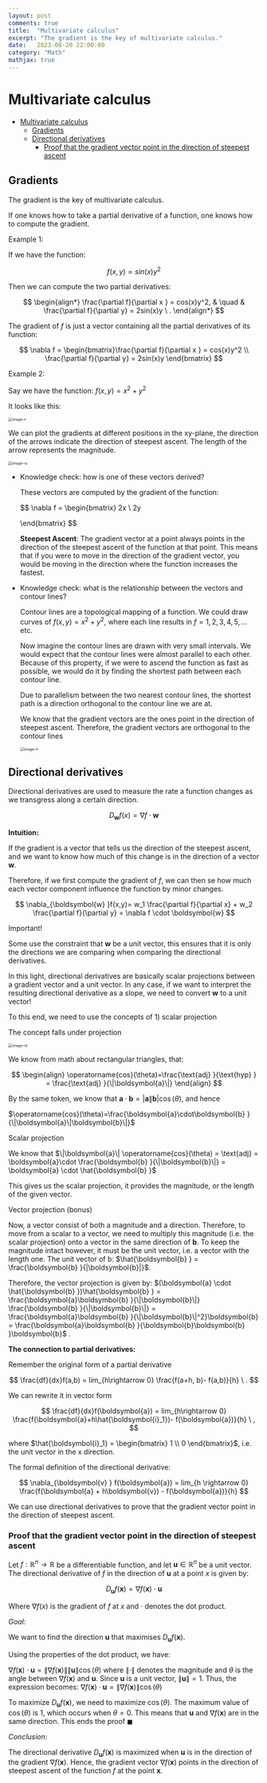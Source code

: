 ```yaml
---
layout: post
comments: true
title:  "Multivariate calculus"
excerpt: "The gradient is the key of multivariate calculus."
date:   2023-08-20 22:00:00
category: "Math"
mathjax: true
---
```


# Multivariate calculus


- [Multivariate calculus](#multivariate-calculus)
	- [Gradients](#gradients)
	- [Directional derivatives](#directional-derivatives)
		- [Proof that the gradient vector point in the direction of steepest ascent](#proof-that-the-gradient-vector-point-in-the-direction-of-steepest-ascent)


## Gradients

The gradient is the key of multivariate calculus.

If one knows how to take a partial derivative of a function, one knows how to compute the gradient. 

Example 1:

If we have the function:

$$
f(x,y) = sin(x)y^2
$$

Then we can compute the two partial derivatives:

$$
\begin{align*}
\frac{\partial f}{\partial x } = cos(x)y^2, & \quad & \frac{\partial f}{\partial y} = 2sin(x)y \ .
\end{align*}
$$

The gradient of $f$ is just a vector containing all the partial derivatives of its function:

$$
\nabla f = \begin{bmatrix}\frac{\partial f}{\partial x } = cos(x)y^2 \\ 
\frac{\partial f}{\partial y} = 2sin(x)y \end{bmatrix}
$$

Example 2: 

Say we have the function: $f(x,y)=x^2+y^2$ 

It looks like this:

<img src="/assets/multical/image-20231005154516751.png" alt="image-ri" style="zoom:50%;" />


We can plot the gradients at different positions in the xy-plane, the direction of the arrows indicate the direction of steepest ascent. The length of the arrow represents the magnitude.


<img src="/assets/multical/image-20231005154532413.png" alt="image-ra" style="zoom:50%;" />

- Knowledge check: how is one of these vectors derived?

	These vectors are computed by the gradient of the function:

	$$
	\nabla f = \begin{bmatrix} 2x \\ 2y
	
	\end{bmatrix}
	$$

	**Steepest Ascent**: The gradient vector at a point always points in the direction of the steepest ascent of the function at that point. This means that if you were to move in the direction of the gradient vector, you would be moving in the direction where the function increases the fastest.

- Knowledge check: what is the relationship between the vectors and contour lines?

	Contour lines are a topological mapping of a function. We could draw curves of $f(x,y)= x^2 + y^2$,  where each line results in $f = 1,2,3,4,5,...$ etc.

	Now imagine the contour lines are drawn with very small intervals. We would expect that the contour lines were almost parallel to each other. Because of this property, if we were to ascend the function as fast as possible, we would do it by finding the shortest path between each contour line. 

	Due to parallelism between the two nearest contour lines, the shortest path is a direction orthogonal to the contour line we are at. 

	We know that the gradient vectors are the ones point in the direction of steepest ascent. Therefore, the gradient vectors are orthogonal to the contour lines

	
	<img src="/assets/multical/image-20231005154554850.png" alt="image-rl" style="zoom:50%;" />

## Directional derivatives

Directional derivatives are used to measure the rate a function changes as we transgress along a certain direction. 

$$
D_{\boldsymbol{w} } f(x) =   \nabla f \cdot \boldsymbol{w}
$$

**Intuition:**

If the gradient is a vector that tells us the direction of the steepest ascent, and we want to know how much of this change is in the direction of a vector $\boldsymbol{w}$. 

Therefore, if we first compute the gradient of $f$, we can then se how much each vector component influence the function by minor changes.

$$
\nabla_{\boldsymbol{w} }f(x,y)= w_1 \frac{\partial f}{\partial x} + w_2 \frac{\partial f}{\partial y} = \nabla f \cdot \boldsymbol{w}
$$

Important!

Some use the constraint that $\boldsymbol{w}$ be a unit vector, this ensures that it is only the directions we are comparing when comparing the directional derivatives. 

In this light, directional derivatives are basically scalar projections between a gradient vector and a unit vector. In any case, if we want to interpret the resulting directional derivative as a slope, we need to convert $\boldsymbol{w}$ to a unit vector!

To this end, we need to use the concepts of 1) scalar projection 

The concept falls under projection

<img src="/assets/multical/Untitled 3.png" alt="image-rd" style="zoom:50%;" />

We know from math about rectangular triangles, that:

$$
\begin{align}
\operatorname{cos}(\theta)=\frac{\text{adj} }{\text{hyp} } = \frac{\text{adj} }{\|\boldsymbol{a}\|}
\end{align}
$$

By the same token, we know that $\boldsymbol{a} \cdot \boldsymbol{b} = |\boldsymbol{a}\|\boldsymbol{b}| \operatorname{cos}(\theta)$, and hence 

$\operatorname{cos}(\theta)=\frac{\boldsymbol{a}\cdot\boldsymbol{b} }{\|\boldsymbol{a}\|\boldsymbol{b}\|}$

Scalar projection

We know that $\|\boldsymbol{a}\| \operatorname{cos}(\theta) = \text{adj} = \boldsymbol{a}\cdot \frac{\boldsymbol{b} }{\|\boldsymbol{b}\|} = \boldsymbol{a} \cdot \hat{\boldsymbol{b} }$

This gives us the scalar projection, it provides the magnitude, or the length of the given vector.

Vector projection (bonus)

Now, a vector consist of both a magnitude and a direction. Therefore, to move from a scalar to a vector, we need to multiply this magnitude (i.e. the scalar projection) onto a vector in the same direction of $\boldsymbol{b}$. To keep the magnitude intact however, it must be the unit vector, i.e. a vector with the length one. The unit vector of b: $\hat{\boldsymbol{b} } = \frac{\boldsymbol{b} }{|\boldsymbol{b}|}$.

Therefore, the vector projection is given by: $(\boldsymbol{a} \cdot \hat{\boldsymbol{b} })\hat{\boldsymbol{b} } = \frac{\boldsymbol{a}\boldsymbol{b} }{\|\boldsymbol{b}\|} \frac{\boldsymbol{b} }{\|\boldsymbol{b}\|} = \frac{\boldsymbol{a}\boldsymbol{b} }{\|\boldsymbol{b}\|^2}\boldsymbol{b} = \frac{\boldsymbol{a}\boldsymbol{b} }{\boldsymbol{b}\boldsymbol{b} }\boldsymbol{b}$ .

**The connection to partial derivatives:**

Remember the original form of a partial derivative

$$
\frac{df}{dx}f(a,b) = lim_{h\rightarrow 0} \frac{f(a+h, b)- f(a,b)}{h} \ .
$$

We can rewrite it in vector form

$$
\frac{df}{dx}f(\boldsymbol{a}) = lim_{h\rightarrow 0} \frac{f(\boldsymbol{a}+h\hat{\boldsymbol{i}_1})- f(\boldsymbol{a})}{h} \ ,
$$

where $\hat{\boldsymbol{i}_1} = \begin{bmatrix} 1 \\ 0 \end{bmatrix}$, i.e. the unit vector in the x direction.

The formal definition of the directional derivative:

$$
\nabla_{\boldsymbol{v} } f(\boldsymbol{a}) = lim_{h \rightarrow 0} \frac{f(\boldsymbol{a} + h\boldsymbol{v}) - f(\boldsymbol{a})}{h}
$$

We can use directional derivatives to prove that the gradient vector point in the direction of steepest ascent.

### Proof that the gradient vector point in the direction of steepest ascent

Let $f: \mathbb{R}^n \rightarrow \mathbb{R}$ be a differentiable function, and let $\boldsymbol{u} \in \mathbb{R}^n$ be a unit vector. The directional derivative of $f$ in the direction of $\boldsymbol{u}$ at a point $x$ is given by:

$$
D_{\mathbf{u} }f(\mathbf{x}) = \nabla f(\mathbf{x}) \cdot \mathbf{u}
$$

Where $\nabla f(x)$ is the gradient of $f$ at $x$ and $\cdot$ denotes the dot product. 

*Goal:* 

We want to find the direction $\boldsymbol{u}$ that maximises $D_{\mathbf{u} }f(\mathbf{x})$.

Using the properties of the dot product, we have: 

$\nabla f(\mathbf{x}) \cdot \mathbf{u} = \lVert \nabla f(\mathbf{x}) \rVert \lVert \mathbf{u} \rVert \cos(\theta)$ where $\lVert \cdot \rVert$ denotes the magnitude and $\theta$ is the angle between $\nabla f(\mathbf{x})$ and $\mathbf{u}$.
Since $\mathbf{u}$ is a unit vector, $\lVert \mathbf{u} \rVert = 1$. Thus, the expression becomes: $\nabla f(\mathbf{x}) \cdot \mathbf{u} = \lVert \nabla f(\mathbf{x}) \rVert \cos(\theta)$

To maximize $D_{\mathbf{u} }f(\mathbf{x})$, we need to maximize $\cos(\theta)$. The maximum value of $\cos(\theta)$ is 1, which occurs when $\theta = 0$. This means that $\mathbf{u}$ and $\nabla f(\mathbf{x})$ are in the same direction. This ends the proof   $\blacksquare$

*Conclusion:*

The directional derivative $D_{\mathbf{u} }f(\mathbf{x})$ is maximized when $\mathbf{u}$ is in the direction of the gradient $\nabla f(\mathbf{x})$. Hence, the gradient vector $\nabla f(\mathbf{x})$ points in the direction of steepest ascent of the function $f$ at the point $\mathbf{x}$.